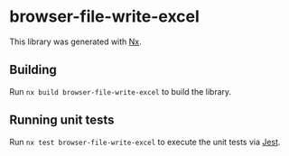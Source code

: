# browser-file-write-excel

This library was generated with [Nx](https://nx.dev).

## Building

Run `nx build browser-file-write-excel` to build the library.

## Running unit tests

Run `nx test browser-file-write-excel` to execute the unit tests via [Jest](https://jestjs.io).
